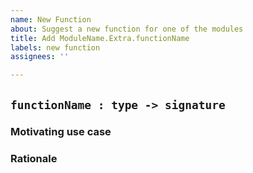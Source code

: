 ```yaml
---
name: New Function
about: Suggest a new function for one of the modules
title: Add ModuleName.Extra.functionName
labels: new function
assignees: ''

---
```


## `functionName : type -> signature`

<!-- Add suggested documentation here, including some examples with doctests. -->


### Motivating use case 

<!-- Why are you proposing this function? In what specific situation did it come in handy? -->

### Rationale

<!-- If this function didn't exist in this library, what would users need to do? Generally speaking if the function you are proposing is an existing function with some minor change (like arguments flipped or a single literal argument pre-applied), you should make a strong argument about the increase in readability or convenience this is going to bring. If it's a more involved function, make an argument about  how it can be widely applicable and not just specific to one use case. -->
